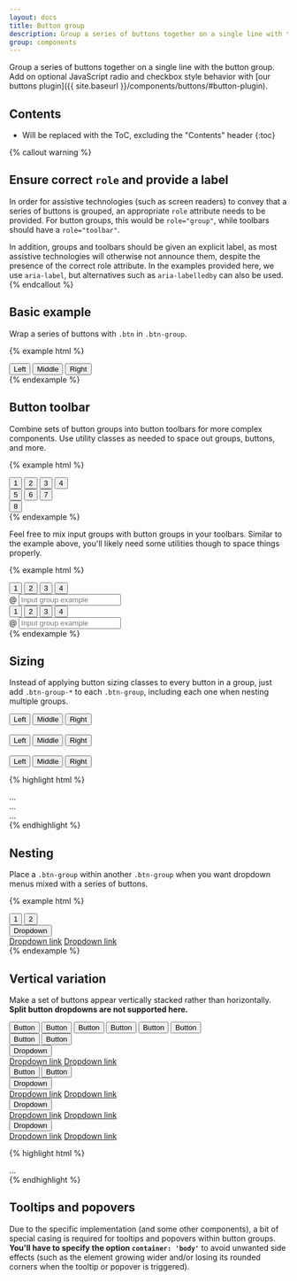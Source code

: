 ```yaml
---
layout: docs
title: Button group
description: Group a series of buttons together on a single line with the button group, and super-power them with JavaScript.
group: components
---
```


Group a series of buttons together on a single line with the button group. Add on optional JavaScript radio and checkbox style behavior with [our buttons plugin]({{ site.baseurl }}/components/buttons/#button-plugin).

## Contents

* Will be replaced with the ToC, excluding the "Contents" header
{:toc}

{% callout warning %}
## Ensure correct `role` and provide a label

In order for assistive technologies (such as screen readers) to convey that a series of buttons is grouped, an appropriate `role` attribute needs to be provided. For button groups, this would be `role="group"`, while toolbars should have a `role="toolbar"`.

In addition, groups and toolbars should be given an explicit label, as most assistive technologies will otherwise not announce them, despite the presence of the correct role attribute. In the examples provided here, we use `aria-label`, but alternatives such as `aria-labelledby` can also be used.
{% endcallout %}

## Basic example

Wrap a series of buttons with `.btn` in `.btn-group`.

{% example html %}
<div class="btn-group" role="group" aria-label="Basic example">
  <button type="button" class="btn btn-outline-blue">Left</button>
  <button type="button" class="btn btn-outline-blue">Middle</button>
  <button type="button" class="btn btn-outline-blue">Right</button>
</div>
{% endexample %}

## Button toolbar

Combine sets of button groups into button toolbars for more complex components. Use utility classes as needed to space out groups, buttons, and more.

{% example html %}
<div class="btn-toolbar" role="toolbar" aria-label="Toolbar with button groups">
  <div class="btn-group mr-2" role="group" aria-label="First group">
    <button type="button" class="btn btn-outline-blue">1</button>
    <button type="button" class="btn btn-outline-blue">2</button>
    <button type="button" class="btn btn-outline-blue">3</button>
    <button type="button" class="btn btn-outline-blue">4</button>
  </div>
  <div class="btn-group mr-2" role="group" aria-label="Second group">
    <button type="button" class="btn btn-outline-blue">5</button>
    <button type="button" class="btn btn-outline-blue">6</button>
    <button type="button" class="btn btn-outline-blue">7</button>
  </div>
  <div class="btn-group" role="group" aria-label="Third group">
    <button type="button" class="btn btn-outline-blue">8</button>
  </div>
</div>
{% endexample %}

Feel free to mix input groups with button groups in your toolbars. Similar to the example above, you'll likely need some utilities though to space things properly.

{% example html %}
<div class="btn-toolbar mb-3" role="toolbar" aria-label="Toolbar with button groups">
  <div class="btn-group mr-2" role="group" aria-label="First group">
    <button type="button" class="btn btn-outline-blue">1</button>
    <button type="button" class="btn btn-outline-blue">2</button>
    <button type="button" class="btn btn-outline-blue">3</button>
    <button type="button" class="btn btn-outline-blue">4</button>
  </div>
  <div class="input-group">
    <span class="input-group-addon" id="btnGroupAddon">@</span>
    <input type="text" class="form-control" placeholder="Input group example" aria-label="Input group example" aria-describedby="btnGroupAddon">
  </div>
</div>

<div class="btn-toolbar justify-content-between" role="toolbar" aria-label="Toolbar with button groups">
  <div class="btn-group" role="group" aria-label="First group">
    <button type="button" class="btn btn-outline-blue">1</button>
    <button type="button" class="btn btn-outline-blue">2</button>
    <button type="button" class="btn btn-outline-blue">3</button>
    <button type="button" class="btn btn-outline-blue">4</button>
  </div>
  <div class="input-group">
    <span class="input-group-addon" id="btnGroupAddon2">@</span>
    <input type="text" class="form-control" placeholder="Input group example" aria-label="Input group example" aria-describedby="btnGroupAddon2">
  </div>
</div>
{% endexample %}

## Sizing

Instead of applying button sizing classes to every button in a group, just add `.btn-group-*` to each `.btn-group`, including each one when nesting multiple groups.

<div class="bd-example">
  <div class="btn-group btn-group-lg" role="group" aria-label="Large button group">
    <button type="button" class="btn btn-outline-blue">Left</button>
    <button type="button" class="btn btn-outline-blue">Middle</button>
    <button type="button" class="btn btn-outline-blue">Right</button>
  </div>
  <br>
  <div class="btn-group" role="group" aria-label="Default button group">
    <button type="button" class="btn btn-outline-blue">Left</button>
    <button type="button" class="btn btn-outline-blue">Middle</button>
    <button type="button" class="btn btn-outline-blue">Right</button>
  </div>
  <br>
  <div class="btn-group btn-group-sm" role="group" aria-label="Small button group">
    <button type="button" class="btn btn-outline-blue">Left</button>
    <button type="button" class="btn btn-outline-blue">Middle</button>
    <button type="button" class="btn btn-outline-blue">Right</button>
  </div>
</div>

{% highlight html %}
<div class="btn-group btn-group-lg" role="group" aria-label="...">...</div>
<div class="btn-group" role="group" aria-label="...">...</div>
<div class="btn-group btn-group-sm" role="group" aria-label="...">...</div>
{% endhighlight %}

## Nesting

Place a `.btn-group` within another `.btn-group` when you want dropdown menus mixed with a series of buttons.

{% example html %}
<div class="btn-group" role="group" aria-label="Button group with nested dropdown">
  <button type="button" class="btn btn-outline-blue">1</button>
  <button type="button" class="btn btn-outline-blue">2</button>

  <div class="btn-group" role="group">
    <button id="btnGroupDrop1" type="button" class="btn btn-outline-blue dropdown-toggle" data-toggle="dropdown" aria-haspopup="true" aria-expanded="false">
      Dropdown
    </button>
    <div class="dropdown-menu" aria-labelledby="btnGroupDrop1">
      <a class="dropdown-item" href="#">Dropdown link</a>
      <a class="dropdown-item" href="#">Dropdown link</a>
    </div>
  </div>
</div>
{% endexample %}

## Vertical variation

Make a set of buttons appear vertically stacked rather than horizontally. **Split button dropdowns are not supported here.**

<div class="bd-example">
  <div class="btn-group-vertical" role="group" aria-label="Vertical button group">
    <button type="button" class="btn btn-outline-blue">Button</button>
    <button type="button" class="btn btn-outline-blue">Button</button>
    <button type="button" class="btn btn-outline-blue">Button</button>
    <button type="button" class="btn btn-outline-blue">Button</button>
    <button type="button" class="btn btn-outline-blue">Button</button>
    <button type="button" class="btn btn-outline-blue">Button</button>
  </div>
</div>


<div class="bd-example">
  <div class="btn-group-vertical" role="group" aria-label="Vertical button group">
    <button type="button" class="btn btn-outline-blue">Button</button>
    <button type="button" class="btn btn-outline-blue">Button</button>
    <div class="btn-group" role="group">
      <button id="btnGroupVerticalDrop1" type="button" class="btn btn-outline-blue dropdown-toggle" data-toggle="dropdown" aria-haspopup="true" aria-expanded="false">
        Dropdown
      </button>
      <div class="dropdown-menu" aria-labelledby="btnGroupVerticalDrop1">
        <a class="dropdown-item" href="#">Dropdown link</a>
        <a class="dropdown-item" href="#">Dropdown link</a>
      </div>
    </div>
    <button type="button" class="btn btn-outline-blue">Button</button>
    <button type="button" class="btn btn-outline-blue">Button</button>
    <div class="btn-group" role="group">
      <button id="btnGroupVerticalDrop2" type="button" class="btn btn-outline-blue dropdown-toggle" data-toggle="dropdown" aria-haspopup="true" aria-expanded="false">
        Dropdown
      </button>
      <div class="dropdown-menu" aria-labelledby="btnGroupVerticalDrop2">
        <a class="dropdown-item" href="#">Dropdown link</a>
        <a class="dropdown-item" href="#">Dropdown link</a>
      </div>
    </div>
    <div class="btn-group" role="group">
      <button id="btnGroupVerticalDrop3" type="button" class="btn btn-outline-blue dropdown-toggle" data-toggle="dropdown" aria-haspopup="true" aria-expanded="false">
        Dropdown
      </button>
      <div class="dropdown-menu" aria-labelledby="btnGroupVerticalDrop3">
        <a class="dropdown-item" href="#">Dropdown link</a>
        <a class="dropdown-item" href="#">Dropdown link</a>
      </div>
    </div>
    <div class="btn-group" role="group">
      <button id="btnGroupVerticalDrop4" type="button" class="btn btn-outline-blue dropdown-toggle" data-toggle="dropdown" aria-haspopup="true" aria-expanded="false">
        Dropdown
      </button>
      <div class="dropdown-menu" aria-labelledby="btnGroupVerticalDrop4">
        <a class="dropdown-item" href="#">Dropdown link</a>
        <a class="dropdown-item" href="#">Dropdown link</a>
      </div>
    </div>
  </div>
</div>

{% highlight html %}
<div class="btn-group-vertical">
  ...
</div>
{% endhighlight %}

## Tooltips and popovers

Due to the specific implementation (and some other components), a bit of special casing is required for tooltips and popovers within button groups. **You'll have to specify the option `container: 'body'`** to avoid unwanted side effects (such as the element growing wider and/or losing its rounded corners when the tooltip or popover is triggered).
